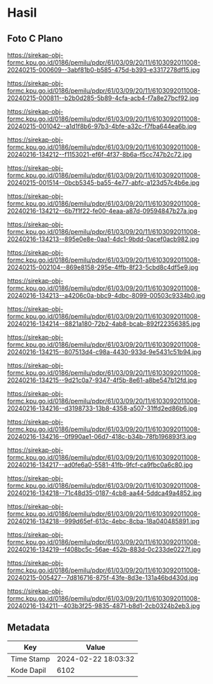 # Hasil

## Foto C Plano

https://sirekap-obj-formc.kpu.go.id/0186/pemilu/pdpr/61/03/09/20/11/6103092011008-20240215-000609--3abf81b0-b585-475d-b393-e3317278df15.jpg

https://sirekap-obj-formc.kpu.go.id/0186/pemilu/pdpr/61/03/09/20/11/6103092011008-20240215-000811--b2b0d285-5b89-4cfa-acb4-f7a8e27bcf92.jpg

https://sirekap-obj-formc.kpu.go.id/0186/pemilu/pdpr/61/03/09/20/11/6103092011008-20240215-001042--a1d1f8b6-97b3-4bfe-a32c-f7fba644ea6b.jpg

https://sirekap-obj-formc.kpu.go.id/0186/pemilu/pdpr/61/03/09/20/11/6103092011008-20240216-134212--f1153021-ef6f-4f37-8b6a-f5cc747b2c72.jpg

https://sirekap-obj-formc.kpu.go.id/0186/pemilu/pdpr/61/03/09/20/11/6103092011008-20240215-001514--0bcb5345-ba55-4e77-abfc-a123d57c4b6e.jpg

https://sirekap-obj-formc.kpu.go.id/0186/pemilu/pdpr/61/03/09/20/11/6103092011008-20240216-134212--6b7f1f22-fe00-4eaa-a87d-09594847b27a.jpg

https://sirekap-obj-formc.kpu.go.id/0186/pemilu/pdpr/61/03/09/20/11/6103092011008-20240216-134213--895e0e8e-0aa1-4dc1-9bdd-0acef0acb982.jpg

https://sirekap-obj-formc.kpu.go.id/0186/pemilu/pdpr/61/03/09/20/11/6103092011008-20240215-002104--869e8158-295e-4ffb-8f23-5cbd8c4df5e9.jpg

https://sirekap-obj-formc.kpu.go.id/0186/pemilu/pdpr/61/03/09/20/11/6103092011008-20240216-134213--a4206c0a-bbc9-4dbc-8099-00503c9334b0.jpg

https://sirekap-obj-formc.kpu.go.id/0186/pemilu/pdpr/61/03/09/20/11/6103092011008-20240216-134214--8821a180-72b2-4ab8-bcab-892f22356385.jpg

https://sirekap-obj-formc.kpu.go.id/0186/pemilu/pdpr/61/03/09/20/11/6103092011008-20240216-134215--807513d4-c98a-4430-933d-9e5431c51b94.jpg

https://sirekap-obj-formc.kpu.go.id/0186/pemilu/pdpr/61/03/09/20/11/6103092011008-20240216-134215--9d21c0a7-9347-4f5b-8e61-a8be547b12fd.jpg

https://sirekap-obj-formc.kpu.go.id/0186/pemilu/pdpr/61/03/09/20/11/6103092011008-20240216-134216--d3198733-13b8-4358-a507-31ffd2ed86b6.jpg

https://sirekap-obj-formc.kpu.go.id/0186/pemilu/pdpr/61/03/09/20/11/6103092011008-20240216-134216--0f990ae1-06d7-418c-b34b-78fb196893f3.jpg

https://sirekap-obj-formc.kpu.go.id/0186/pemilu/pdpr/61/03/09/20/11/6103092011008-20240216-134217--ad0fe6a0-5581-41fb-9fcf-ca9fbc0a6c80.jpg

https://sirekap-obj-formc.kpu.go.id/0186/pemilu/pdpr/61/03/09/20/11/6103092011008-20240216-134218--71c48d35-0187-4cb8-aa44-5ddca49a4852.jpg

https://sirekap-obj-formc.kpu.go.id/0186/pemilu/pdpr/61/03/09/20/11/6103092011008-20240216-134218--999d65ef-613c-4ebc-8cba-18a040485891.jpg

https://sirekap-obj-formc.kpu.go.id/0186/pemilu/pdpr/61/03/09/20/11/6103092011008-20240216-134219--f408bc5c-56ae-452b-883d-0c233de0227f.jpg

https://sirekap-obj-formc.kpu.go.id/0186/pemilu/pdpr/61/03/09/20/11/6103092011008-20240215-005427--7d816716-875f-43fe-8d3e-131a46bd430d.jpg

https://sirekap-obj-formc.kpu.go.id/0186/pemilu/pdpr/61/03/09/20/11/6103092011008-20240216-134211--403b3f25-9835-4871-b8d1-2cb0324b2eb3.jpg


## Metadata

| Key        | Value               |
| ---------- | ------------------- |
| Time Stamp | 2024-02-22 18:03:32 |
| Kode Dapil | 6102                |



